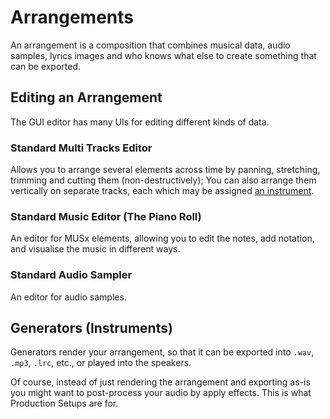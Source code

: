 # Arrangements

An arrangement is a composition that combines musical data, audio samples, lyrics
images and who knows what else to create something that can be exported.

## Editing an Arrangement

The GUI editor has many UIs for editing different kinds of data.

### Standard Multi Tracks Editor

Allows you to arrange several elements across time by panning, stretching, trimming and cutting them (non-destructively);
You can also arrange them vertically on separate tracks, each which may be assigned [an instrument](#Instruments).

### Standard Music Editor (The Piano Roll)

An editor for MUSx elements, allowing you to edit the notes, add notation,
and visualise the music in different ways.

### Standard Audio Sampler

An editor for audio samples.

## Generators (Instruments)

Generators render your arrangement, so that it can be exported into
`.wav`, `.mp3`, `.lrc`, etc., or played into the speakers.

Of course, instead of just rendering the arrangement and exporting as-is
you might want to post-process your audio by apply effects. This is what
Production Setups are for.